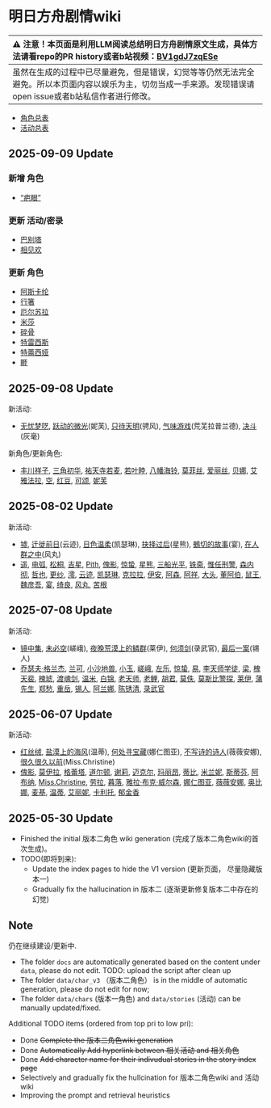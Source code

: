 # 明日方舟剧情wiki 



| :warning: 注意！本页面是利用LLM阅读总结明日方舟剧情原文生成，具体方法请看repo的PR history或者b站视频：[BV1gdJ7zqESe](https://www.bilibili.com/video/BV1gdJ7zqESe/)         |
|:----------------------------|
| 虽然在生成的过程中已尽量避免，但是错误，幻觉等等仍然无法完全避免。所以本页面内容以娱乐为主，切勿当成一手来源。发现错误请open issue或者b站私信作者进行修改。|


- [角色总表](docs/char_index.md) 
- [活动总表](docs/story_index.md) 

## 2025-09-09 Update

### 新增 角色
- [“疤眼”](docs/char_v3/extended_char_1c8651.md)
### 更新 活动/密录
- [巴别塔](docs/stories/act33side.md)
- [相见欢](docs/stories/act40side.md)
### 更新 角色
- [阿斯卡纶](docs/char_v3/char_4132_ascln.md)
- [行箸](docs/char_v3/char_4172_xingzh.md)
- [厄尔苏拉](docs/char_v3/extended_char_e_er_su_la.md)
- [米莎](docs/char_v3/extended_char_mi_sha.md)
- [碎骨](docs/char_v3/extended_char_sui_gu.md)
- [特雷西斯](docs/char_v3/extended_char_te_lei_xi_si.md)
- [特蕾西娅](docs/char_v3/extended_char_te_lei_xi_ya.md)
- [睚](docs/char_v3/extended_char_ya.md)

## 2025-09-08 Update
新活动:
- [无忧梦呓](docs/stories/act45side.md), [跃动的微光](docs/stories/story_nymph_set_1.md)(妮芙), [只待天明](docs/stories/story_wscoot_set_1.md)(骋风), [气味游戏](docs/stories/story_whitw2_set_1.md)(荒芜拉普兰德), [决斗](docs/stories/story_ashlok_set_1.md)(灰毫)

新角色/更新角色:
- [丰川祥子](docs/char_v3/char_4182_oblvns.md), [三角初华](docs/char_v3/char_4184_dolris.md), [祐天寺若麦](docs/char_v3/char_4185_amoris.md), [若叶睦](docs/char_v3/char_4183_mortis.md), [八幡海铃](docs/char_v3/char_4186_tmoris.md), [莫菲丝](docs/char_v3/extended_char_mo_fei_si.md), [爱丽丝](docs/char_v3/char_338_iris.md), [贝娜](docs/char_v3/char_369_bena.md), [艾雅法拉](docs/char_v3/char_180_amgoat.md), [空](docs/char_v3/char_101_sora.md), [红豆](docs/char_v3/char_201_moeshd.md), [可颂](docs/char_v3/char_289_croiss.md), [妮芙](docs/char_v3/char_4192_nymph.md)


## 2025-08-02 Update

新活动:
- [墟](docs/stories/act44side.md), [迁徙前日](docs/stories/story_ctrail_set_1.md)(云迹), [日色温柔](docs/stories/story_cathy_set_1.md)(凯瑟琳), [抉择过后](docs/stories/story_hsguma_set_1.md)(星熊), [鵺切的故事](docs/stories/story_utage_set_2.md)(宴), [在人群之中](docs/stories/story_kazema_set_2.md)(风丸)
- [遥](docs/char_v3/char_4202_haruka.md), [电弧](docs/char_v3/char_4195_radian.md), [松桐](docs/char_v3/char_4199_makiri.md), [吉星](docs/char_v3/char_4203_kichi.md), [Pith](docs/char_v3/char_509_acast.md), [傀影](docs/char_v3/char_250_phatom.md), [惊蛰](docs/char_v3/char_306_leizi.md), [星熊](docs/char_v3/char_136_hsguma.md), [三船光平](docs/char_v3/extended_char_san_chuan_guang_ping.md), [铁斋](docs/char_v3/extended_char_tie_zhai.md), [惟任刑警](docs/char_v3/extended_char_wei_ren_xing_jing.md), [森内彻](docs/char_v3/extended_char_sen_nei_che.md), [哲也](docs/char_v3/extended_char_zhe_ye.md), [更纱](docs/char_v3/extended_char_geng_sha.md), [澪](docs/char_v3/extended_char_ling.md), [云迹](docs/char_v3/char_4165_ctrail.md), [凯瑟琳](docs/char_v3/char_4162_cathy.md), [克拉拉](docs/char_v3/extended_char_ke_la_la.md), [伊安](docs/char_v3/extended_char_yi_an.md), [阿森](docs/char_v3/extended_char_a_sen.md), [阿祥](docs/char_v3/extended_char_a_xiang.md), [大头](docs/char_v3/extended_char_da_tou.md), [董阿伯](docs/char_v3/extended_char_dong_a_bo.md), [鼠王](docs/char_v3/extended_char_shu_wang.md), [魏彦吾](docs/char_v3/extended_char_wei_yan_wu.md), [宴](docs/char_v3/char_337_utage.md), [绮良](docs/char_v3/char_478_kirara.md), [风丸](docs/char_v3/char_4016_kazema.md), [苦根](docs/char_v3/extended_char_ku_gen.md)


## 2025-07-08 Update

新活动:
- [镜中集](docs/stories/act19mini.md), [未必空](docs/stories/story_saga_set_1.md)(嵯峨), [夜晚荒漠上的鳞群](docs/stories/story_ray_set_1.md)(莱伊), [何须剑](docs/stories/story_reckpr_set_1.md)(录武官), [最后一案](docs/stories/story_tinman_set_1.md)(锡人)
- [乔瑟夫·格兰杰](docs/char_v3/extended_char_04c892.md), [兰可](docs/char_v3/extended_char_lan_ke.md), [小沙地兽](docs/char_v3/extended_char_xiao_sha_di_shou.md), [小玉](docs/char_v3/extended_char_xiao_yu.md), [嵯峨](docs/char_v3/char_362_saga.md), [左乐](docs/char_v3/char_4121_zuole.md), [惊蛰](docs/char_v3/char_306_leizi.md), [易](docs/char_v3/extended_char_yi.md), [李天师学徒](docs/char_v3/extended_char_li_tian_shi_xue_tu.md), [梁](docs/char_v3/extended_char_liang.md), [槐天裴](docs/char_v3/extended_char_huai_tian_pei.md), [槐琥](docs/char_v3/char_243_waaifu.md), [渡魂剑](docs/char_v3/extended_char_du_hun_jian.md), [温米](docs/char_v3/char_4081_warmy.md), [白锦](docs/char_v3/extended_char_bai_jin.md), [老天师](docs/char_v3/extended_char_lao_tian_shi.md), [老鲤](docs/char_v3/char_322_lmlee.md), [胡君](docs/char_v3/extended_char_hu_jun.md), [莫佚](docs/char_v3/extended_char_mo_yi.md), [莫斯比警探](docs/char_v3/extended_char_mo_si_bi_jing_tan.md), [莱伊](docs/char_v3/char_4117_ray.md), [蒲先生](docs/char_v3/extended_char_pu_xian_sheng.md), [郑愁](docs/char_v3/extended_char_zheng_chou.md), [重岳](docs/char_v3/char_2024_chyue.md), [锡人](docs/char_v3/char_4151_tinman.md), [阿兰娜](docs/char_v3/char_4178_alanna.md), [陈锈清](docs/char_v3/extended_char_chen_xiu_qing.md), [录武官](docs/char_v3/char_4196_reckpr.md)


## 2025-06-07 Update

新活动:
- [红丝绒](docs/stories/act43side.md), [盐漠上的海风](docs/stories/story_weedy_set_2.md)(温蒂), [何处寻宝藏](docs/stories/story_narant_set_1.md)(娜仁图亚), [不写诗的诗人](docs/stories/story_vvana_set_1.md)(薇薇安娜), [很久很久以前](docs/stories/story_christ_set_1.md)(Miss.Christine)
- [傀影](docs/char_v3/char_250_phatom.md), [莫伊拉](docs/char_v3/extended_char_mo_yi_la.md), [格蕾塔](docs/char_v3/extended_char_ge_lei_ta.md), [道尔顿](docs/char_v3/extended_char_dao_er_dun.md), [谢莉](docs/char_v3/extended_char_xie_li.md), [迈克尔](docs/char_v3/extended_char_mai_ke_er.md), [玛丽昂](docs/char_v3/extended_char_ma_li_ang.md), [蒂比](docs/char_v3/char_4191_tippi.md), [米兰妮](docs/char_v3/extended_char_mi_lan_ni.md), [斯蒂芬](docs/char_v3/extended_char_si_di_fen.md), [阿布纳](docs/char_v3/extended_char_a_bu_na.md), [Miss.Christine](docs/char_v3/char_4198_christ.md), [劳拉](docs/char_v3/extended_char_lao_la.md), [暮落](docs/char_v3/char_4025_aprot2.md), [雅拉·布克·威尔森](docs/char_v3/extended_char_d1f8dc.md), [娜仁图亚](docs/char_v3/char_4138_narant.md), [薇薇安娜](docs/char_v3/char_4098_vvana.md), [奥比娜](docs/char_v3/extended_char_ao_bi_na.md), [麦基](docs/char_v3/extended_char_mai_ji.md), [温蒂](docs/char_v3/char_400_weedy.md), [艾丽妮](docs/char_v3/char_4009_irene.md), [卡利托](docs/char_v3/extended_char_ka_li_tuo.md), [郁金香](docs/char_v3/char_513_apionr.md)
## 2025-05-30 Update

- Finished the initial 版本二角色 wiki generation (完成了版本二角色wiki的首次生成)。
- TODO(即将到来):
    - Update the index pages to hide the V1 version (更新页面， 尽量隐藏版本一)
    - Gradually fix the hallucination in 版本二 (逐渐更新修复版本二中存在的幻觉)

## Note

仍在继续建设/更新中.
- The folder `docs` are automatically generated based on the content under `data`, please do not edit. TODO: upload the script after clean up
- The folder `data/char_v3` （版本二角色） is in the middle of automatic generation, please do not edit for now;
- The folder `data/chars` (版本一角色) and `data/stories` (活动) can be manually updated/fixed.

Additional TODO items (ordered from top pri to low pri):
- Done ~~Complete the 版本二角色wiki generation~~
- Done ~~Automatically Add hyperlink between 相关活动 and 相关角色~~
- Done ~~Add character name for their indivudual stories in the story index page~~
- Selectively and gradually fix the hullcination for 版本二角色wiki and 活动wiki
- Improving the prompt and retrieval heuristics 

